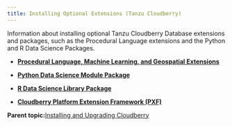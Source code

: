 ```yaml
---
title: Installing Optional Extensions (Tanzu Cloudberry) 
---
```


Information about installing optional Tanzu Cloudberry Database extensions and packages, such as the Procedural Language extensions and the Python and R Data Science Packages.

-   **[Procedural Language, Machine Learning, and Geospatial Extensions](install_extensions.html)**  

-   **[Python Data Science Module Package](install_python_dsmod.html)**  

-   **[R Data Science Library Package](install_r_dslib.html)**  

-   **[Cloudberry Platform Extension Framework \(PXF\)](install_pxf.html)**  


**Parent topic:**[Installing and Upgrading Cloudberry](install_guide.html)

